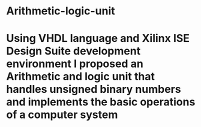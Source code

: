 # Arithmetic-logic-unit
#  Using VHDL language and Xilinx ISE Design Suite development environment I proposed an Arithmetic and logic unit that handles unsigned binary numbers and implements the basic operations of a computer system
